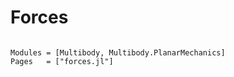 # Forces

```@index
```


```@autodocs
Modules = [Multibody, Multibody.PlanarMechanics]
Pages   = ["forces.jl"]
```